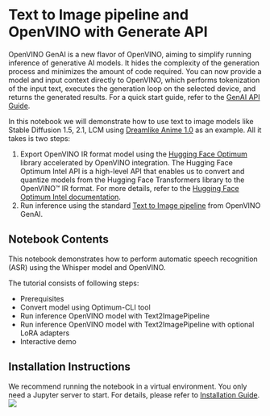 # Text to Image pipeline and OpenVINO with Generate API

OpenVINO GenAI is a new flavor of OpenVINO, aiming to simplify running inference of generative AI models. It hides the complexity of the generation process and minimizes the amount of code required. You can now provide a model and input context directly to OpenVINO, which performs tokenization of the input text, executes the generation loop on the selected device, and returns the generated results. For a quick start guide, refer to the [GenAI API Guide](https://docs.openvino.ai/2024/learn-openvino/llm_inference_guide/genai-guide.html).

In this notebook we will demonstrate how to use text to image models like Stable Diffusion 1.5, 2.1, LCM using [Dreamlike Anime 1.0](https://huggingface.co/dreamlike-art/dreamlike-anime-1.0) as an example. All it takes is two steps: 
1. Export OpenVINO IR format model using the [Hugging Face Optimum](https://huggingface.co/docs/optimum/installation) library accelerated by OpenVINO integration.
The Hugging Face Optimum Intel API is a high-level API that enables us to convert and quantize models from the Hugging Face Transformers library to the OpenVINO™ IR format. For more details, refer to the [Hugging Face Optimum Intel documentation](https://huggingface.co/docs/optimum/intel/inference).
2. Run inference using the standard [Text to Image pipeline](https://openvino-doc.iotg.sclab.intel.com/seba-test-4/learn-openvino/llm_inference_guide/genai-guide/genai-use-cases.html#using-genai-for-text-to-image-generation) from OpenVINO GenAI.

## Notebook Contents

This notebook demonstrates how to perform automatic speech recognition (ASR) using the Whisper model and OpenVINO.

The tutorial consists of following steps:
- Prerequisites
- Convert model using Optimum-CLI tool
- Run inference OpenVINO model with Text2ImagePipeline
- Run inference OpenVINO model with Text2ImagePipeline with optional LoRA adapters
- Interactive demo


## Installation Instructions
We recommend running the notebook in a virtual environment. You only need a Jupyter server to start.
For details, please refer to [Installation Guide](../../README.md).
<img referrerpolicy="no-referrer-when-downgrade" src="https://static.scarf.sh/a.png?x-pxid=5b5a4db0-7875-4bfb-bdbd-01698b5b1a77&file=notebooks/text-to-image-genai/README.md" />